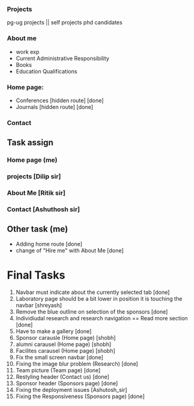 
### Projects

pg-ug projects || self projects
phd candidates

### About me

- work exp
- Current Administrative Responsibility
- Books
- Education Qualifications 

### Home page: 

- Conferences [hidden route] [done]
- Journals [hidden route] [done]


### Contact 

## Task assign

### Home page (me)

### projects [Dilip sir]

### About Me [Ritik sir]

### Contact [Ashuthosh sir]

## Other task (me)
- Adding home route [done]
- change of "Hire me" with About Me [done]

# Final Tasks

1. Navbar must indicate about the currently selected tab [done]
2. Laboratory page should be a bit lower in position it is touching the navbar [shreyash]
3. Remove the blue outline on selection of the sponsors [done]
4. Individiudal research and research navigation == Read more section [done]
5. Have to make a gallery [done]
6. Sponsor carausle (Home page) [shobh]
7. alumni carausel (Home page) [shobh]
8. Facilites carausel (Home page) [shobh]
10. Fix the small screen navbar [done]
11. Fixing the image blur problem (Research) [done]
12. Team picture  (Team page) [done]
13. Restyling header (Contact us) [done]
14. Sponsor header (Sponsors page) [done]
15. Fixing the deployment issues [Ashutosh_sir]
16. Fixing the Responsiveness (Sponsors page) [done]